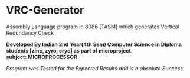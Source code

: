 # VRC-Generator

Assembly Language program in 8086 [TASM] which generates Vertical Redundancy Check

**Developed By Indian 2nd Year(4th Sem) Computer Science in Diploma students [zinc, zyro, cryo] as part of microproject.**<br>
**subject: MICROPROCESSOR**

*Program was Tested for the Expected Results and is a absolute Success.* 
